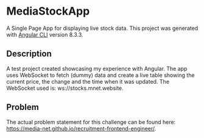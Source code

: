 # MediaStockApp

A Single Page App for displaying live stock data. This project was generated with [Angular CLI](https://github.com/angular/angular-cli) version 8.3.3.

## Description

A test project created showcasing my experience with Angular. The app uses WebSocket to fetch (dummy) data and create a live table showing the current price, the change and the time when it was updated. The WebSocket used is: ws://stocks.mnet.website.

## Problem

The actual problem statement for this challenge can be found here: https://media-net.github.io/recruitment-frontend-engineer/.


